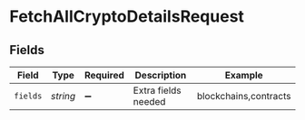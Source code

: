 # FetchAllCryptoDetailsRequest


## Fields

| Field                 | Type                  | Required              | Description           | Example               |
| --------------------- | --------------------- | --------------------- | --------------------- | --------------------- |
| `fields`              | *string*              | :heavy_minus_sign:    | Extra fields needed   | blockchains,contracts |